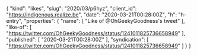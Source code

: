 {
  "kind": "likes",
  "slug": "2020/03/p6hyz",
  "client_id": "https://indigenous.realize.be",
  "date": "2020-03-21T00:28:00Z",
  "h": "h-entry",
  "properties": {
    "name": [
      "Like of @OhGeekyGoodness's tweet"
    ],
    "like-of": [
      "https://twitter.com/OhGeekyGoodness/status/1241011825736658949"
    ],
    "published": [
      "2020-03-21T00:28:00Z"
    ],
    "syndication": [
      "https://twitter.com/OhGeekyGoodness/status/1241011825736658949"
    ]
  }
}
